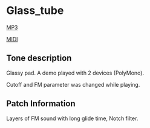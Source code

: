 # Glass_tube

[MP3](glass_tube.mp3)

[MIDI](glass_tube.mid)

## Tone description

Glassy pad. A demo played with 2 devices (PolyMono).

Cutoff and FM parameter was changed while playing.

## Patch Information

Layers of FM sound with long glide time, Notch filter.